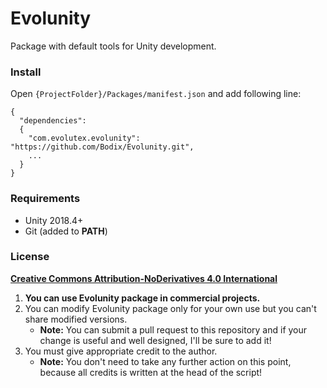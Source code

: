 ﻿# Evolunity

Package with default tools for Unity development.

### Install
Open `{ProjectFolder}/Packages/manifest.json` and add following line:
```
{
  "dependencies":
  {
    "com.evolutex.evolunity": "https://github.com/Bodix/Evolunity.git",
    ...
  }
}
```

### Requirements
- Unity 2018.4+
- Git (added to **PATH**)


### License


[**Creative Commons Attribution-NoDerivatives 4.0 International**
](https://creativecommons.org/licenses/by-nd/4.0/)

1. **You can use Evolunity package in commercial projects.**
2. You can modify Evolunity package only for your own use but you can't share modified versions.
    - **Note:** You can submit a pull request to this repository and if your change is useful and well designed, I'll be sure to add it!
3. You must give appropriate credit to the author.
    - **Note:** You don't need to take any further action on this point, because all credits is written at the head of the script!